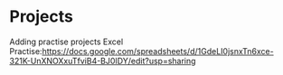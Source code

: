 # Projects
Adding practise projects
Excel Practise:https://docs.google.com/spreadsheets/d/1GdeLI0jsnxTn6xce-321K-UnXNOXxuTfviB4-BJ0IDY/edit?usp=sharing

